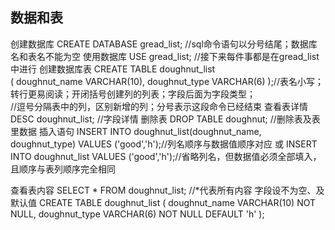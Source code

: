 ## 数据和表

创建数据库
	CREATE DATABASE gread_list;  //sql命令语句以分号结尾；数据库名和表名不能为空 
使用数据库
	USE gread_list;           //接下来每件事都是在gread_list中进行 
创建数据库表
	CREATE TABLE doughnut_list  
	(
		doughnut_name VARCHAR(10),
		doughnut_type VARCHAR(6)
	);//表名小写；转行更易阅读；开闭括号创建列的列表；字段后面为字段类型；   				
	  //逗号分隔表中的列，区别新增的列；分号表示这段命令已经结束
查看表详情
	DESC doughnut_list;             //字段详情 
删除表
	DROP TABLE doughnut;            //删除表及表里数据 
插入语句
	INSERT INTO doughnut_list(doughnut_name, doughnut_type) VALUES ('good','h');//列名顺序与数据值顺序对应 
或 
	INSERT INTO doughnut_list VALUES ('good','h');//省略列名，但数据值必须全部填入，且顺序与表列顺序完全相同 

查看表内容
	SELECT * FROM doughnut_list;             //*代表所有内容 
字段设不为空、及默认值
	CREATE TABLE doughnut_list 
	( 
	doughnut_name VARCHAR(10) NOT NULL,
	doughnut_type VARCHAR(6) NOT NULL DEFAULT 'h'
	); 